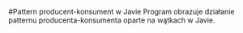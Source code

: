 #Pattern producent-konsument w Javie
Program obrazuje działanie patternu producenta-konsumenta oparte na wątkach w Javie.